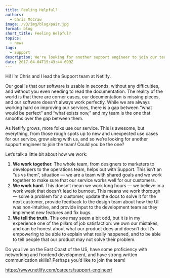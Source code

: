 ```yaml
---
title: Feeling Helpful?
authors:
  - Chris McCraw
image: /v3/img/blog/pair.jpg
format: blog
short_title: Feeling Helpful?
topics:
  - news
tags:
  - Support
description: We're looking for another support engineer to join our team!
date: 2017-04-04T15:43:44.699Z
---
```


Hi!  I’m Chris and I lead the Support team at Netlify.

Our goal is that our software is usable in seconds, without any difficulties, and without you even needing to read the documentation.  The reality of the world is that there are corner cases, our documentation is missing pieces, and our software doesn’t always work perfectly.  While we are always working hard on improving our services, there is a gap between “what would be perfect” and “what exists now,” and my team is the one that smooths over the gap between them.

As Netlify grows, more folks use our service.  This is awesome, but everything, from those rough spots up to new and unexpected use cases for our service, grow along with us, and so we’re looking for another support engineer to join the team!  Could you be the one?

  Let’s talk a little bit about how we work:

1. **We work together.**  The whole team, from designers to marketers to developers to the operations team, helps out with Support.  This isn’t an “us vs them”, situation — we are a team with shared goals and we work together to make sure that our service works well for our customers.
2. **We work hard.**  This doesn’t mean we work long hours — we believe in a work week that doesn’t lead to burnout.  This means we work thorough — solve a problem for a customer, update the docs to solve it for the next customer, provide feedback to the design team about how the UI was non-intuitive, and provide input to the development team as they implement new features and fix bugs.
3. **We tell the truth.**  This one may seem a bit odd, but it is in my experience one of the pillars of job satisfaction:  we own our mistakes, and can be honest about what our product does and doesn’t do.  It’s empowering to be able to explain what really happened, and to be able to tell people that our product may not solve their problem.

Do you live on the East Coast of the US, have some proficiency with networking and frontend development, and have strong written communication skills?  Perhaps you’d like to join the team!

https://www.netlify.com/careers/support-engineer/
